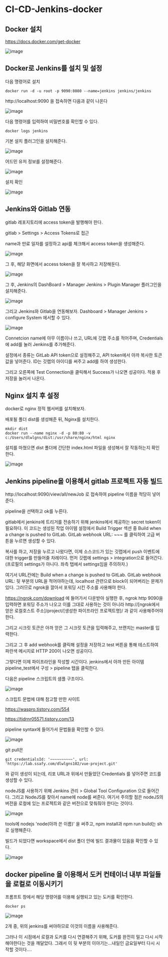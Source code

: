 # CI-CD-Jenkins-docker

## Docker 설치
https://docs.docker.com/get-docker

![image](https://user-images.githubusercontent.com/50227342/124048104-8cd5e900-da50-11eb-8d3e-775217c1668c.png)

## Docker로 Jenkins를 설치 및 설정
다음 명령어로 설치
```
docker run -d -u root -p 9090:8080 --name=jenkins jenkins/jenkins
```
http://localhost:9090 을 접속하면 다음과 같이 나온다

![image](https://user-images.githubusercontent.com/50227342/124048425-4b920900-da51-11eb-94c0-951192f6a8e6.png)

다음 명령어를 입력하여 비밀번호를 확인할 수 있다.
```
docker logs jenkins
```
기본 설치 플러그인을 설치해준다.

![image](https://user-images.githubusercontent.com/50227342/124048593-a1ff4780-da51-11eb-86bd-90de094974f6.png)

어드민 유저 정보를 설정해준다.

![image](https://user-images.githubusercontent.com/50227342/124049234-fce56e80-da52-11eb-9b3e-763e2ba6d5f8.png)

설치 확인

![image](https://user-images.githubusercontent.com/50227342/124049341-3322ee00-da53-11eb-94df-88b8f525d02c.png)

## Jenkins와 Gitlab 연동

gitlab 레포지토리에 access token을 발행해야 한다.

gitlab > Settings > Access Tokens로 접근

name과 만료 일자를 설정하고 api를 체크해서 access token을 생성해준다.

![image](https://user-images.githubusercontent.com/50227342/124051123-d9242780-da56-11eb-9329-74e32be0bdb2.png)

그 후, 해당 화면에서 access token을 잘 복사하고 저장해둔다.

![image](https://user-images.githubusercontent.com/50227342/124051171-f658f600-da56-11eb-912e-ee201563ea3c.png)

그 후, Jenkins의 DashBoard > Manager Jenkins > Plugin Manager 플러그인을 설치해준다.

![image](https://user-images.githubusercontent.com/50227342/124052819-1dfd8d80-da5a-11eb-811f-ed6e10448176.png)

그리고 Jenkins와 Gitlab을 연동해보자. Dashboard > Manager Jenkins > configure System 에서할 수 있다.

![image](https://user-images.githubusercontent.com/50227342/124056691-25746500-da61-11eb-967c-3dc241d8872a.png)

Connetcion name에 아무 이름이나 쓰고, URL에 깃랩 주소를 적어주며, Credentials에 add를 눌러 Jenkins를 추가해준다.

설정에서 종류는 GitLab API token으로 설정해주고, API token에서 아까 복사한 토큰 값을 넣어준다. ID는 깃랩의 아이디를 써주고 add를 하여 생성한다.

그리고 오른쪽에 Test Connection을 클릭해서 Success가 나오면 성공이다. 적용 후 저장을 눌러서 나온다.

## Nginx 설치 후 설정

docker로 nginx 정적 웹서버를 설치해보자.

배포될 폴더 dist를 생성해준 뒤, Nginx를 설치한다.
```
mkdir dist
docker run --name nginx -d -p 80:80 -v c:/Users/dlwlgns/dist:/usr/share/nginx/html nginx
```
설치를 마쳤으면 dist 폴더에 간단한 index.html 파일을 생성해서 잘 작동하는지 확인한다.

![image](https://user-images.githubusercontent.com/50227342/124064734-54460780-da70-11eb-9a08-79eea957ddde.png)

## Jenkins pipeline을 이용해서 gitlab 프로젝트 자동 빌드

http://localhost:9090/view/all/newJob 로 접속하여 pipeline 이름을 적당히 넣어준다.

pipeline을 선택하고 ok를 누른다.

gitlab에서 jenkins에 트리거를 전송하기 위해 jenkins에서 제공하는 secret token이 필요하다. 이 코드는 생성된 작업 아이템 설정에서 Build Trigger 섹션 중 Build when a change is pushed to GitLab. GitLab webhook URL: ~~~ 를 클릭하여 고급 버튼을 누르면 생성할 수 있다.

복사를 하고, 저장을 누르고 나왔다면, 이제 소스코드가 있는 깃랩에서 push 이벤트에 대한 trigger를 만들어줄 차례이다. 먼저 깃랩에 settings > integration으로 들어간다.(프로필의 settings가 아니다. 좌측 탭에서 settings임을 주의하자.)

여기서 URL칸에는  Build when a change is pushed to GitLab. GitLab webhook URL: 뒷 부분의 URL을 적어야하는데, localhost 관련으로 block이 되어버리는 문제가 있다. 그러므로 ngrok을 깔아서 포워딩 시킨 주소를 사용해야 한다.

https://ngrok.com/download 에 들어가서 다운받아 실행한 후, ngrok http 9090을 입력하면 포워딩 주소가 나오고 이를 그대로 사용하는 것이 아니라 http://[ngrok에서 얻은 로컬호스트 주소]/project/[생성한 파이프라인 프로젝트명]/ 과 같이 사용해주어야 한다.

그리고 시크릿 토큰은 아까 얻은 그 시크릿 토큰을 입력해주고, 브랜치는 master를 입력한다.

그리고 그 후 add webhook를 클릭해 설정을 저장하고 test 버튼을 통해 테스트하여 파란색 메시지로 HTTP 200이 나오면 성공이다.

그렇다면 이제 파이프라인을 작성할 시간이다. jenkins에서 아까 만든 아이템 pipeline_test에서 구성 > pipeline 탭을 클릭한다.

다음은 pipeline 스크립트의 샘플 구조이다.

![image](https://user-images.githubusercontent.com/50227342/124072174-624d5580-da7b-11eb-8b6b-2876b1f7e518.png)

스크립트 문법에 대해 참고할 만한 사이트

https://waspro.tistory.com/554

https://tjdrnr05571.tistory.com/13

pipeline syntax에 들어가서 문법들을 확인할 수 있다.

![image](https://user-images.githubusercontent.com/50227342/124086432-0212df80-da8c-11eb-8a57-61496a65c2ee.png)

git pull은 
```
git credentialsId: '~~~~~~~~~~', url: 'https://lab.ssafy.com/dlwlgns102/vue-project.git'
```
와 같이 생성이 되는데, 리포 URL과 위에서 만들었던 Credentials 를 넣어주면 코드를 생성할 수 있다.

nodeJS를 사용하기 위해 Jenkins 관리 > Global Tool Configuration 으로 들어간다. 그리고 NodeJS를 찾아서 name에 node를 써준다. 여기서 주의할 점은 nodeJS의 버전을 로컬에 있는 프로젝트와 같은 버전으로 맞춰줘야 한다는 것이다.

![image](https://user-images.githubusercontent.com/50227342/124086943-7f3e5480-da8c-11eb-8a66-f88736adae35.png)

tools에 nodejs 'node(아까 쓴 이름)' 을 써주고, npm install과 npm run build는 sh로 실행해준다.

빌드가 되었다면 workspace에서 dist 폴더 안에 빌드 결과물이 있음을 확인할 수 있다.

![image](https://user-images.githubusercontent.com/50227342/124112355-2e872580-daa5-11eb-8207-68a84dc89892.png)

## docker pipeline 을 이용해서 도커 컨테이너 내부 파일들을 로컬로 이동시키기

프롬프트 창에서 해당 명령어를 이용해 실행되고 있는 도커를 확인한다.
```
docker ps
```
![image](https://user-images.githubusercontent.com/50227342/124129420-bdea0400-dab8-11eb-85b8-a8a9c5c85603.png)

2개 중, 위의 jenkins를 써야하므로 이것의 이름을 사용해준다.

그러나 이 시점에서 로컬과 도커를 다시 연결해주기 위해, 도커를 완전히 밀고 다시 시작해야한다는 것을 깨달았다. 그래서 이 뒷 부분의 이야기는...내일인 금요일부터 다시 시작할 것이다....








